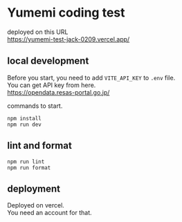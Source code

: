 # Yumemi coding test

deployed on this URL   
https://yumemi-test-jack-0209.vercel.app/   

## local development   
Before you start, you need to add `VITE_API_KEY` to `.env` file.   
You can get API key from here.    
https://opendata.resas-portal.go.jp/    

commands to start.   
```
npm install   
npm run dev   
```

## lint and format
```
npm run lint   
npm run format   
```

## deployment
Deployed on vercel.   
You need an account for that.   
